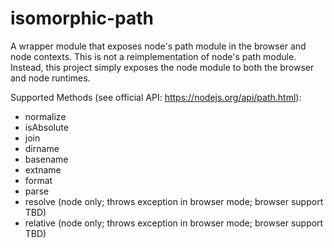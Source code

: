 # isomorphic-path
A wrapper module that exposes node's path module in the browser and node contexts.
This is not a reimplementation of node's path module. Instead, this project simply
exposes the node module to both the browser and node runtimes.

Supported Methods (see official API: https://nodejs.org/api/path.html):
 * normalize
 * isAbsolute
 * join
 * dirname
 * basename
 * extname
 * format
 * parse
 * resolve (node only; throws exception in browser mode; browser support TBD)
 * relative (node only; throws exception in browser mode; browser support TBD)
